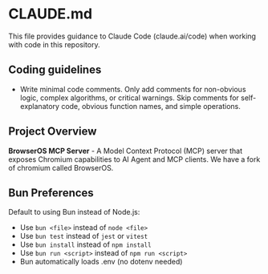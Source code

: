 # CLAUDE.md

This file provides guidance to Claude Code (claude.ai/code) when working with code in this repository.

## Coding guidelines

- Write minimal code comments. Only add comments for non-obvious logic, complex algorithms, or critical warnings. Skip comments for self-explanatory code, obvious function names, and simple operations.

## Project Overview

**BrowserOS MCP Server** - A Model Context Protocol (MCP) server that exposes Chromium capabilities to AI Agent and MCP clients. We have a fork of chromium called BrowserOS.

## Bun Preferences

Default to using Bun instead of Node.js:

- Use `bun <file>` instead of `node <file>`
- Use `bun test` instead of `jest` or `vitest`
- Use `bun install` instead of `npm install`
- Use `bun run <script>` instead of `npm run <script>`
- Bun automatically loads .env (no dotenv needed)
